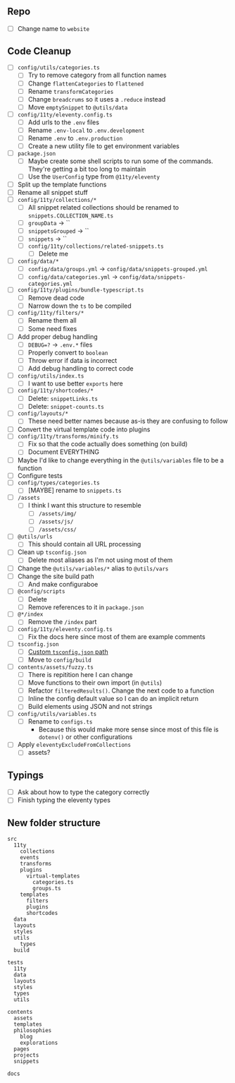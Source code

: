 ## Repo
- [ ] Change name to `website`

## Code Cleanup
- [ ] `config/utils/categories.ts`
  - [ ] Try to remove category from all function names
  - [ ] Change `flattenCategories` to `flattened`
  - [ ] Rename `transformCategories`
  - [ ] Change `breadcrums` so it uses a `.reduce` instead
  - [ ] Move `emptySnippet` to `@utils/data`
- [ ] `config/11ty/eleventy.config.ts`
  - [ ] Add urls to the `.env` files
  - [ ] Rename `.env-local` to `.env.development`
  - [ ] Rename `.env` to `.env.production`
  - [ ] Create a new utility file to get environment variables
- [ ] `package.json`
  - [ ] Maybe create some shell scripts to run some of the commands. They're getting a bit too long to maintain
  - [ ] Use the `UserConfig` type from `@11ty/eleventy`
- [ ] Split up the template functions
- [ ] Rename all snippet stuff
- [ ] `config/11ty/collections/*`
  - [ ] All snippet related collections should be renamed to `snippets.COLLECTION_NAME.ts`
  - [ ] `groupData` -> ``
  - [ ] `snippetsGrouped` -> ``
  - [ ] `snippets` -> ``
  - [ ] `config/11ty/collections/related-snippets.ts`
    - [ ] Delete me
- [ ] `config/data/*`
  - [ ] `config/data/groups.yml` -> `config/data/snippets-grouped.yml`
  - [ ] `config/data/categories.yml` -> `config/data/snippets-categories.yml`
- [ ] `config/11ty/plugins/bundle-typescript.ts`
  - [ ] Remove dead code
  - [ ] Narrow down the `ts` to be compiled
- [ ] `config/11ty/filters/*`
  - [ ] Rename them all
  - [ ] Some need fixes
- [ ] Add proper debug handling
  - [ ] `DEBUG=?` -> `.env.*` files
  - [ ] Properly convert to `boolean`
  - [ ] Throw error if data is incorrect
  - [ ] Add debug handling to correct code
- [ ] `config/utils/index.ts`
  - [ ] I want to use better `exports` here
- [ ] `config/11ty/shortcodes/*`
  - [ ] Delete: `snippetLinks.ts`
  - [ ] Delete: `snippet-counts.ts`
- [ ] `config/layouts/*`
  - [ ] These need better names because as-is they are confusing to follow
- [ ] Convert the virtual template code into plugins
- [ ] `config/11ty/transforms/minify.ts`
  - [ ] Fix so that the code actually does something (on build)
  - [ ] Document EVERYTHING
- [ ] Maybe I'd like to change everything in the `@utils/variables` file to be a function
- [ ] Configure tests
- [ ] `config/types/categories.ts`
  - [ ] [MAYBE] rename to `snippets.ts`
- [ ] `/assets`
  - [ ] I think I want this structure to resemble
    - [ ] `/assets/img/`
    - [ ] `/assets/js/`
    - [ ] `/assets/css/`
- [ ] `@utils/urls`
  - [ ] This should contain all URL processing
- [ ] Clean up `tsconfig.json`
  - [ ] Delete most aliases as I'm not using most of them
- [ ] Change the `@utils/variables/*` alias to `@utils/vars`
- [ ] Change the site build path
  - [ ] And make configuraboe
- [ ] `@config/scripts`
  - [ ] Delete
  - [ ] Remove references to it in `package.json`
- [ ] `@*/index`
  - [ ] Remove the `/index` part
- [ ] `config/11ty/eleventy.config.ts`
  - [ ] Fix the docs here since most of them are example comments
- [ ] `tsconfig.json`
  - [ ] [Custom `tsconfig.json` path](https://tsx.is/typescript#custom-tsconfig-json-path)
  - [ ] Move to `config/build`
- [ ] `contents/assets/fuzzy.ts`
  - [ ] There is repitition here I can change
  - [ ] Move functions to their own import (in `@utils`)
  - [ ] Refactor `filteredResults()`. Change the next code to a function
  - [ ] Inline the config default value so I can do an implicit return
  - [ ] Build elements using JSON and not strings
- [ ] `config/utils/variables.ts`
  - [ ] Rename to `configs.ts`
    - Because this would make more sense since most of this file is `dotenv()` or other configurations
- [ ] Apply `eleventyExcludeFromCollections`
  - [ ] assets?

## Typings
- [ ] Ask about how to type the category correctly
- [ ] Finish typing the eleventy types

## New folder structure
```
src
  11ty
    collections
    events
    transforms
    plugins
      virtual-templates
        categories.ts
        groups.ts
    templates
      filters
      plugins
      shortcodes
  data
  layouts
  styles
  utils
    types
  build

tests
  11ty
  data
  layouts
  styles
  types
  utils

contents
  assets
  templates
  philosophies
    blog
    explorations
  pages
  projects
  snippets

docs
```
